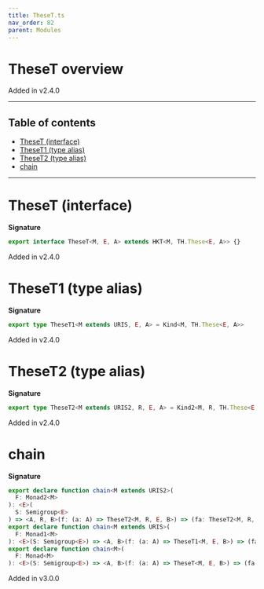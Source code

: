```yaml
---
title: TheseT.ts
nav_order: 82
parent: Modules
---
```


# TheseT overview

Added in v2.4.0

---

<h2 class="text-delta">Table of contents</h2>

- [TheseT (interface)](#theset-interface)
- [TheseT1 (type alias)](#theset1-type-alias)
- [TheseT2 (type alias)](#theset2-type-alias)
- [chain](#chain)

---

# TheseT (interface)

**Signature**

```ts
export interface TheseT<M, E, A> extends HKT<M, TH.These<E, A>> {}
```

Added in v2.4.0

# TheseT1 (type alias)

**Signature**

```ts
export type TheseT1<M extends URIS, E, A> = Kind<M, TH.These<E, A>>
```

Added in v2.4.0

# TheseT2 (type alias)

**Signature**

```ts
export type TheseT2<M extends URIS2, R, E, A> = Kind2<M, R, TH.These<E, A>>
```

Added in v2.4.0

# chain

**Signature**

```ts
export declare function chain<M extends URIS2>(
  F: Monad2<M>
): <E>(
  S: Semigroup<E>
) => <A, R, B>(f: (a: A) => TheseT2<M, R, E, B>) => (fa: TheseT2<M, R, E, A>) => TheseT2<M, R, E, B>
export declare function chain<M extends URIS>(
  F: Monad1<M>
): <E>(S: Semigroup<E>) => <A, B>(f: (a: A) => TheseT1<M, E, B>) => (fa: TheseT1<M, E, A>) => TheseT1<M, E, B>
export declare function chain<M>(
  F: Monad<M>
): <E>(S: Semigroup<E>) => <A, B>(f: (a: A) => TheseT<M, E, B>) => (fa: TheseT<M, E, A>) => TheseT<M, E, B>
```

Added in v3.0.0
